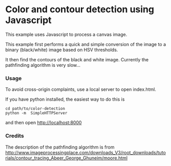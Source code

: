 # Color and contour detection using Javascript

This example uses Javascript to process a canvas image.

This example first performs a quick and simple conversion of the image to a binary
(black/white) image based on HSV thresholds.

It then find the contours of the black and white image. Currently the pathfinding
algorithm is very slow...

### Usage

To avoid cross-origin complaints, use a local server to open index.html.

If you have python installed, the easiest way to do this is

    cd path/to/color-detection
    python -m  SimpleHTTPServer

and then open [http://localhost:8000](http://localhost:8000)

### Credits

The description of the pathfinding algorithm is from
http://www.imageprocessingplace.com/downloads_V3/root_downloads/tutorials/contour_tracing_Abeer_George_Ghuneim/moore.html